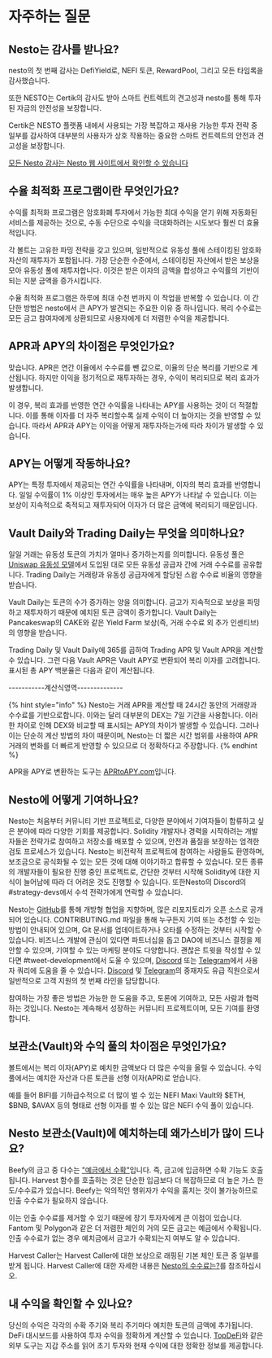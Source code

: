 # 자주하는 질문

## Nesto는 감사를 받나요?

nesto의 첫 번째 감사는 DefiYield로, NEFI 토큰, RewardPool, 그리고 모든 타임록을 감사했습니다.

또한 NESTO는 Certik의 감사도 받아 스마트 컨트렉트의 견고성과 nesto를 통해 투자된 자금의 안전성을 보장합니다.

Certik은 NESTO 플랫폼 내에서 사용되는 가장 복잡하고 재사용 가능한 투자 전략 중 일부를 감사하여 대부분의 사용자가 상호 작용하는 중요한 스마트 컨트렉트의 안전과 견고성을 보장합니다.

[모든 Nesto 감사는 Nesto 웹 사이트에서 확인할 수 있습니다](https://github.com/beefyfinance/beefy-audits)

## 수율 최적화 프로그램이란 무엇인가요?

수익률 최적화 프로그램은 암호화폐 투자에서 가능한 최대 수익을 얻기 위해 자동화된 서비스를 제공하는 것으로, 수동 수단으로 수익을 극대화하려는 시도보다 훨씬 더 효율적입니다.

각 볼트는 고유한 파밍 전략을 갖고 있으며, 일반적으로 유동성 풀에 스테이킹된 암호화 자산의 재투자가 포함됩니다. 가장 단순한 수준에서, 스테이킹된 자산에서 받은 보상을 모아 유동성 풀에 재투자합니다. 이것은 받은 이자의 금액을 합성하고 수익률의 기반이 되는 지분 금액을 증가시킵니다.

수율 최적화 프로그램은 하루에 최대 수천 번까지 이 작업을 반복할 수 있습니다. 이 간단한 방법은 nesto에서 큰 APY가 발견되는 주요한 이유 중 하나입니다. 복리 수수료는 모든 금고 참여자에게 상환되므로 사용자에게 더 저렴한 수익을 제공합니다.

## APR과 APY의 차이점은 무엇인가요?

맞습니다. APR은 연간 이율에서 수수료를 뺀 값으로, 이율의 단순 복리를 기반으로 계산됩니다. 하지만 이익을 정기적으로 재투자하는 경우, 수익이 복리되므로 복리 효과가 발생합니다.

이 경우, 복리 효과를 반영한 연간 수익률을 나타내는 APY를 사용하는 것이 더 적절합니다. 이를 통해 이자를 더 자주 복리할수록 실제 수익이 더 높아지는 것을 반영할 수 있습니다. 따라서 APR과 APY는 이익을 어떻게 재투자하는가에 따라 차이가 발생할 수 있습니다.

## APY는 어떻게 작동하나요?

APY는 특정 투자에서 제공되는 연간 수익률을 나타내며, 이자의 복리 효과를 반영합니다. 일일 수익률이 1% 이상인 투자에서는 매우 높은 APY가 나타날 수 있습니다. 이는 보상이 지속적으로 축적되고 재투자되어 이자가 더 많은 금액에 복리되기 때문입니다.

## Vault Daily와 Trading Daily는 무엇을 의미하나요?

일일 거래는 유동성 토큰의 가치가 얼마나 증가하는지를 의미합니다. 유동성 풀은 [Uniswap 유동성 모델](https://docs.uniswap.org/protocol/V2/concepts/advanced-topics/fees)에서 도입된 대로 모든 유동성 공급자 간에 거래 수수료를 공유합니다. Trading Daily는 거래량과 유동성 공급자에게 할당된 스왑 수수료 비율의 영향을 받습니다.

Vault Daily는 토큰의 수가 증가하는 양을 의미합니다. 금고가 지속적으로 보상을 파밍하고 재투자하기 때문에 예치된 토큰 금액이 증가합니다. Vault Daily는 Pancakeswap의 CAKE와 같은 Yield Farm 보상(즉, 거래 수수료 외 추가 인센티브)의 영향을 받습니다.

Trading Daily 및 Vault Daily에 365를 곱하여 Trading APR 및 Vault APR을 계산할 수 있습니다. 그런 다음 Vault APR은 Vault APY로 변환되어 복리 이자를 고려합니다. 표시된 총 APY 백분율은 다음과 같이 계산됩니다.

\-----------계산식영역--------------

{% hint style="info" %}
Nesto는 거래 APR을 계산할 때 24시간 동안의 거래량과 수수료를 기반으로합니다. 이와는 달리 대부분의 DEX는 7일 기간을 사용합니다. 이러한 차이로 인해 DEX와 비교할 때 표시되는 APY의 차이가 발생할 수 있습니다. 그러나 이는 단순히 계산 방법의 차이 때문이며, Nesto는 더 짧은 시간 범위를 사용하여 APR 거래의 변화를 더 빠르게 반영할 수 있으므로 더 정확하다고 주장합니다.
{% endhint %}

APR을 APY로 변환하는 도구는 [APRtoAPY.com](https://www.aprtoapy.com/)입니다.

## Nesto에 어떻게 기여하나요?

Nesto는 처음부터 커뮤니티 기반 프로젝트로, 다양한 분야에서 기여자들이 합류하고 싶은 분야에 따라 다양한 기회를 제공합니다. Solidity 개발자나 경력을 시작하려는 개발자들은 전략가로 참여하고 저장소를 배포할 수 있으며, 안전과 품질을 보장하는 엄격한 검토 프로세스가 있습니다. Nesto는 비전략적 프로젝트에 참여하는 사람들도 환영하며, 보조금으로 공식화될 수 있는 모든 것에 대해 이야기하고 합류할 수 있습니다. 모든 종류의 개발자들이 필요한 진행 중인 프로젝트로, 간단한 것부터 시작해 Solidity에 대한 지식이 늘어남에 따라 더 어려운 것도 진행할 수 있습니다. 또한Nesto의 Discord의 #strategy-devs에서 수석 전략가에게 연락할 수 있습니다.

Nesto는 [GitHub](https://github.com/beefyfinance)를 통해 개방형 협업을 지향하며, 많은 리포지토리가 오픈 소스로 공개되어 있습니다. CONTRIBUTING.md 파일을 통해 누구든지 기여 또는 추천할 수 있는 방법이 안내되어 있으며, Git 문서를 업데이트하거나 오타를 수정하는 것부터 시작할 수 있습니다. 비즈니스 개발에 관심이 있다면 파트너십을 돕고 DAO에 비즈니스 결정을 제안할 수 있으며, 기여할 수 있는 마케팅 분야도 다양합니다. 괜찮은 트윗을 작성할 수 있다면 #tweet-development에서 도울 수 있으며, [Discord](https://discord.com/invite/yq8wfHd) 또는 [Telegram](https://t.me/beefyfinance)에서 사용자 쿼리에 도움을 줄 수 있습니다. [Discord](https://discord.com/invite/yq8wfHd) 및 [Telegram](https://t.me/beefyfinance)의 중재자도 유급 직원으로서 일반적으로 고객 지원의 첫 번째 라인을 담당합니다.

참여하는 가장 좋은 방법은 가능한 한 도움을 주고, 토론에 기여하고, 모든 사람과 협력하는 것입니다. Nesto는 계속해서 성장하는 커뮤니티 프로젝트이며, 모든 기여를 환영합니다.

## 보관소(Vault)와 수익 풀의 차이점은 무엇인가요?

볼트에서는 복리 이자(APY)로 예치한 금액보다 더 많은 수익을 올릴 수 있습니다. 수익 풀에서는 예치한 자산과 다른 토큰을 선형 이자(APR)로 얻습니다.&#x20;

예를 들어 BIFI를 기하급수적으로 더 많이 벌 수 있는 NEFI Maxi Vault와 $ETH, $BNB, $AVAX 등의 형태로 선형 이자를 벌 수 있는 많은 NEFI 수익 풀이 있습니다.

## Nesto 보관소(Vault)에 예치하는데 왜가스비가 많이 드나요?

Beefy의 금고 중 다수는 ["예금에서 수확"](../undefined-1/vaults.md)입니다. 즉, 금고에 입금하면 수확 기능도 호출됩니다. Harvest 함수를 호출하는 것은 단순한 입금보다 더 복잡하므로 더 높은 가스 한도/수수료가 있습니다. Beefy는 악의적인 행위자가 수익을 훔치는 것이 불가능하므로 인출 수수료가 필요하지 않습니다.

이는 인출 수수료를 제거할 수 있기 때문에 장기 투자자에게 큰 이점이 있습니다. Fantom 및 Polygon과 같은 더 저렴한 체인의 거의 모든 금고는 예금에서 수확됩니다. 인출 수수료가 없는 경우 예치금에서 금고가 수확되는지 여부도 알 수 있습니다.

Harvest Caller는 Harvest Caller에 대한 보상으로 래핑된 기본 체인 토큰 중 일부를 받게 됩니다. Harvest Caller에 대한 자세한 내용은 [Nesto의 수수료는?](../nesto/nesto-1/nesto-4.md)를 참조하십시오.

## 내 수익을 확인할 수 있나요?

당신의 수익은 각각의 수확 주기와 복리 주기마다 예치한 토큰의 금액에 추가됩니다. DeFi 대시보드를 사용하여 투자 수익을 정확하게 계산할 수 있습니다. [TopDeFi](https://thetopdefi.com/)와 같은 외부 도구는 지갑 주소를 읽어 초기 투자와 현재 수익에 대한 정확한 정보를 제공합니다.

